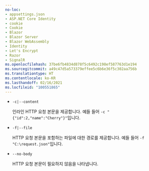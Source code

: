 ```yaml
---
no-loc:
- appsettings.json
- ASP.NET Core Identity
- cookie
- Cookie
- Blazor
- Blazor Server
- Blazor WebAssembly
- Identity
- Let's Encrypt
- Razor
- SignalR
ms.openlocfilehash: 37be6fb4834d878f5c6492c198ef587763d1e194
ms.sourcegitcommit: a49c47d5a573379effee5c6b6e36f5c302aa756b
ms.translationtype: HT
ms.contentlocale: ko-KR
ms.lasthandoff: 02/16/2021
ms.locfileid: "100551865"
---
```

* `-c|--content`

  인라인 HTTP 요청 본문을 제공합니다. 예들 들어 `-c "{"id":2,"name":"Cherry"}"`입니다.

* `-f|--file`

  HTTP 요청 본문을 포함하는 파일에 대한 경로를 제공합니다. 예들 들어 `-f "C:\request.json"`입니다.

* `--no-body`

  HTTP 요청 본문이 필요하지 않음을 나타냅니다.
